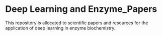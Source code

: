 # Deep Learning and Enzyme_Papers
This repository is allocated to scientific papers and resources for the application of deep learning in enzyme biochemistry.
